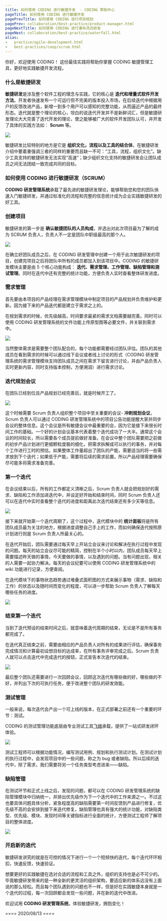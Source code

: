 ```yaml
---
title: 如何使用 CODING 进行敏捷开发  - CODING 帮助中心
pageTitle: 如何使用 CODING 进行敏捷开发
pagePrevTitle: 如何使用 CODING 进行项目规划
pagePrev: collaboration/best-practice/product-manager.html
pageNextTitle: 如何使用 CODING 进行瀑布流式研发
pageNext: collaboration/best-practice/waterfall.html
alias: 
-   practice/agile-development.html
-   best-practices/coop/scrum.html
---
```

 
你好，欢迎使用 CODING！
这份最佳实践将帮助你掌握 CODING 敏捷管理工具，更好地实践敏捷开发流程。

### 什么是敏捷研发

**敏捷研发**是涉及整个软件工程的理念与实践，它的核心是 **迭代和增量式软件开发方法**。开发者快速发布一个可运行但不完美的版本投入市场，在后续迭代中根据用户的反馈改进产品，新增一到多个用户可以感知的完整功能，从而逼近产品的最终形态。迭代就是整个理论的核心，坦白的说迭代开发并不是新鲜词汇，但是敏捷研发理论大大完善了迭代开发的理论，使之能够被广大的软件开发团队认可，并开发了具体的实践方法如： **Scrum** 等。

![](https://coding-net-production-pp-ci.codehub.cn/8c204001-beb4-4a33-b863-9475755c393a.png)

敏捷研发比较特别的地方是它是 **组织文化，流程以及工具的结合体**，在敏捷研发介绍中要着重强调三者的同样的重要而且缺一不可：“工具，流程，组织文化”。缺少工具支持的敏捷研发无法实现“高速”；缺少组织文化支持的敏捷研发会让团队成员之间无法团结一致完成共同的目标。

### 如何使用 CODING 进行敏捷研发（SCRUM）

**CODING 研发管理系统**承载了最先进的敏捷研发理论，能够帮助您和您的团队快速入门敏捷研发，并通过标准化的流程和完整的信息统计成为企业实践敏捷研发的好工具。

### 创建项目

敏捷研发的第一步是 **确认敏捷团队的人员构成**，并选出对此次项目最为了解的成为 SCRUM 负责人，负责人不一定是团队中职级最高的那个人。

![](https://coding-net-production-pp-ci.codehub.cn/e73733f8-2cff-45e6-aec3-4ae8f13b28a2.jpeg)

在确立好团队成员之后，在 CODING 研发管理中创建一个用于此次敏捷研发的项目，创建完项目之后将团队中所有的成员都加入到该项目中。CODING 的敏捷研发模块主要是由 5 个核心功能构成： **迭代、需求管理、工作管理、缺陷管理和测试管理**。同时在迭代中还有完整的统计功能，方便负责人实时查看整体研发进度。

### 需求管理

首先要由本项目的产品经理在需求管理模块中制定项目的产品规划并负责维护和更新。因为接下来的产品迭代都是建立于需求之上的。

在规划需求的时候，优先级越高，时间要求最紧的需求文档需要越完善。同时可以使用 CODING 研发管理系统的文件功能上传原型图等必要文件，并关联到需求中。

![](https://coding-net-production-pp-ci.codehub.cn/fc22928f-7818-4d91-9d00-659ecf59755a.jpeg)

当然整体需求是需要整个团队配合的，每个功能都需要经过团队评估。团队的其他成员在看到需求的时候可以通过线下会议或者线上讨论的形式（CODING 研发管理系统的需求管理模块支持团队成员之间在需求下留言进行讨论，并由产品负责人实时更新内容，同时支持版本控制，方便溯洄）进行需求讨论。

### 迭代规划会议

在团队已经到位且产品规划已经完善后，就是时候开工了。

![](https://coding-net-production-pp-ci.codehub.cn/aee610ae-856c-4263-aa01-84d17de10a2e.png)

这个时候需要 Scrum 负责人组织整个项目中至关重要的会议- **冲刺规划会议**，Scrum 负责人可以通过 CODING 研发管理系统中的项目公告功能提醒大家并同步会议的整体信息。这个会议是所有敏捷会议中最重要的会，因为它是接下来很长时间工作的基础。一个好的计划会议基本代表着整个迭代成功了一大半。通常这个会议的时间较长，所以需要各个成员提前做好准备。在会议中整个团队需要把之前做的初步产品计划进行更细颗粒度极的细化，把需求拆解成可以执行的事务，并对每个工作进行工时的预估。如果整体工作量超出了团队的产能，需要适当的将一些需求放到下个迭代；如果低于产能，需要将后续的需求前置。所以产品经理需要确保尽可能多将需求准备完善。

### 第一个迭代

在会议结束以后，所有的工作都定义清晰之后，Scrum 负责人就会把规划好的需求、缺陷和工作添加进迭代中，并设定好开始和结束时间，同时 Scrum 负责人还可以在迭代中实时查看整个迭代的进度和距离此次迭代结束还有多少天等信息。

![](https://coding-net-production-pp-ci.codehub.cn/411580b4-23f4-4946-9a15-9d40966c274b.jpeg)

接下来就开始第一个迭代周期了，这个过程中，迭代模块中的 **统计面板**将是所有团队成员最为关注的地方，根据进度调整自己手上的工作，而如何确保迭代按照原计划进行则是 Scrum 负责人所最关心的。

在迭代开始后，团队需要通过每天早上开站立会议来讨论和解决在执行过程中发现的问题。每天的站立会议尽可能的精简，控制在半个小时以内，团队成员每天早上需要描述昨天做的事情，今天要做的事情，以及遇到的问题。当有问题出现，相关的人需要一起协力解决。每天的会议纪要可以使用 CODING 研发管理系统中的 wiki 功能进行记录，方便查阅。

在迭代模块下的事物状态趋势通过堆叠式面积图的方式来展示事物（需求、缺陷和工作）的状态以及随时间而变化的程度，可以进一步帮助 Scrum 负责人了解每天哪些任务的进度。

![](https://coding-net-production-pp-ci.codehub.cn/890e5c77-ccec-49dc-aded-9e3591454876.jpeg)

### 结束第一个迭代

当到了迭代预设的结束时间之后，就意味着迭代周期的结束，无论是不是所有事务都完成了。

在迭代真正结束之前，需要由相应的产品负责人对所有的成果进行评估，确保事务完成情况和计算最初设想目标的达成率，在所有事务评审完成之后。Scrum 负责人就可以点击迭代中完成迭代的按钮，正式宣告本次迭代的结束。

![](https://coding-net-production-pp-ci.codehub.cn/def91e49-d50d-4380-9fe1-3abc63caa648.png)

最后整个团队还需要进行一次回顾会议，回顾这次迭代有哪些做的好，哪些做的不好，并列出下次的可执行任务，便于改进整个团队的研发效能。

### 测试管理

一般来说，每次迭代会产出一个可上线的版本，在正式部署之前还有一个重要的环节：测试。

CODING 的测试管理功能底层由专业测试工具[飞蛾](https://feie.work/)承载，提供了一站式研发闭环体验。

![](https://help-assets.codehub.cn/enterprise/20200623144431.png)

测试工程师可以根据功能情况，编写测试用例、规划和执行测试计划。在测试计划的执行过程中，会发现项目中的一些问题，称之为 bug 或者缺陷。所以后续的迭代中，除了需求，我们需要将另一个任务类型考虑进来——缺陷。

### 缺陷管理

在测试环节和正式上线之后，发现的问题，都可以在 CODING 研发管理系统的缺陷管理模块中归纳统一，并排出优先级作为下一个迭代中的工作来源之一。不过这也要具体问题具体分析，紧急程度高的缺陷需要第一时间反馈到产品进行修复，优先级不高的会安排到接下来迭代修复。缺陷管理也具有强大的统计功能，对缺陷类型、优先级、模块、发现时间等关键指标进行全面的统计，方便测试工程师了解项目的整体进度。

![](https://coding-net-production-pp-ci.codehub.cn/e04e51b7-ffec-45dd-a27a-f08f85adfd66.jpeg)

### 开启新的迭代

敏捷研发讲究的就是在可控的情况下进行一个一个短频快的迭代，每个迭代环环相扣，快速反馈，快速验证。

想要更好的实践敏捷在选对合适的流程和工具之外，组织的支持也是必不可少的。毕竟敏捷研发带来的是一种全新的更灵活的组织架构，要适应新的体系远没有上面说的那么轻松。而且每个团队遇到的问题也不一样，但是好在实践敏捷本身就是一个迭代的过程，每一次回顾都会发现一些问题，并在新的迭代中改进。

欢迎试用 **CODING 研发管理系统**。体验敏捷研发，拥抱变化！

==== 2020/08/13 ====
